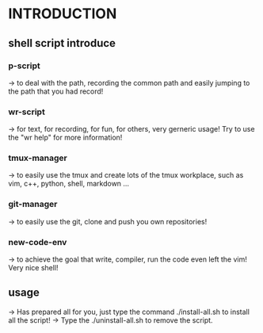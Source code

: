 # INTRODUCTION

## shell script introduce

### p-script
-> to deal with the path, recording the common path and easily jumping to the path that you had record!

### wr-script
-> for text, for recording, for fun, for others, very gerneric usage! Try to use the "wr help" for more information!

### tmux-manager
-> to easily use the tmux and create lots of the tmux workplace, such as vim, c++, python, shell, markdown ...

### git-manager
-> to easily use the git, clone and push you own repositories!

### new-code-env
-> to achieve the goal that write, compiler, run the code even left the vim! Very nice shell!

## usage
-> Has prepared all for you, just type the command ./install-all.sh to install all the script!
-> Type the ./uninstall-all.sh to remove the script.

